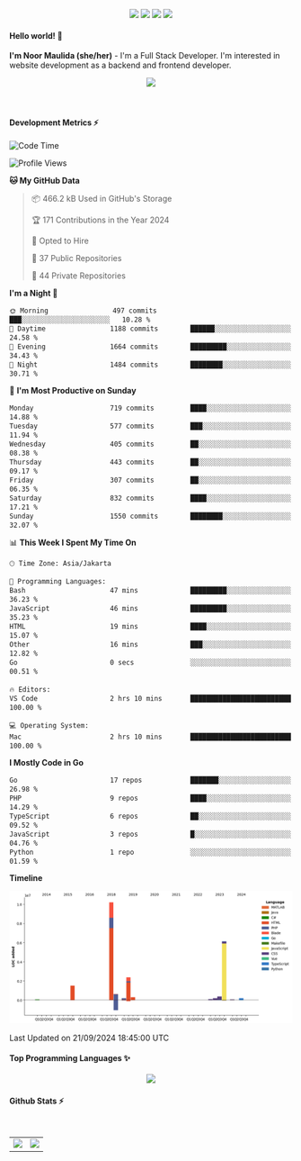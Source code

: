 <p align="center">
  <img src="https://dev.discordprofiles.me/badge/status/814439552055771206?simple=true">
  <img src="https://dev.discordprofiles.me/badge/playing/814439552055771206">
  <img src="https://dev.discordprofiles.me/badge/vscode/814439552055771206">
  <img src="https://dev.discordprofiles.me/badge/spotify/814439552055771206">
</p>

#### Hello world! 👋
**I'm Noor Maulida (she/her)** - I'm a Full Stack Developer. I'm interested in website development as a backend and frontend developer.

<p align="center">
  <img src="https://skillicons.dev/icons?i=go,laravel,nodejs,vue,express,ruby,python,mongodb,docker,aws,gcp" />
</p>
<br>

#### Development Metrics ⚡
<!--START_SECTION:waka-->
![Code Time](http://img.shields.io/badge/Code%20Time-555%20hrs%2032%20mins-blue)

![Profile Views](http://img.shields.io/badge/Profile%20Views-0-blue)

**🐱 My GitHub Data** 

> 📦 466.2 kB Used in GitHub's Storage 
 > 
> 🏆 171 Contributions in the Year 2024
 > 
> 💼 Opted to Hire
 > 
> 📜 37 Public Repositories 
 > 
> 🔑 44 Private Repositories 
 > 
**I'm a Night 🦉** 

```text
🌞 Morning                497 commits         ███░░░░░░░░░░░░░░░░░░░░░░   10.28 % 
🌆 Daytime                1188 commits        ██████░░░░░░░░░░░░░░░░░░░   24.58 % 
🌃 Evening                1664 commits        █████████░░░░░░░░░░░░░░░░   34.43 % 
🌙 Night                  1484 commits        ████████░░░░░░░░░░░░░░░░░   30.71 % 
```
📅 **I'm Most Productive on Sunday** 

```text
Monday                   719 commits         ████░░░░░░░░░░░░░░░░░░░░░   14.88 % 
Tuesday                  577 commits         ███░░░░░░░░░░░░░░░░░░░░░░   11.94 % 
Wednesday                405 commits         ██░░░░░░░░░░░░░░░░░░░░░░░   08.38 % 
Thursday                 443 commits         ██░░░░░░░░░░░░░░░░░░░░░░░   09.17 % 
Friday                   307 commits         ██░░░░░░░░░░░░░░░░░░░░░░░   06.35 % 
Saturday                 832 commits         ████░░░░░░░░░░░░░░░░░░░░░   17.21 % 
Sunday                   1550 commits        ████████░░░░░░░░░░░░░░░░░   32.07 % 
```


📊 **This Week I Spent My Time On** 

```text
🕑︎ Time Zone: Asia/Jakarta

💬 Programming Languages: 
Bash                     47 mins             █████████░░░░░░░░░░░░░░░░   36.23 % 
JavaScript               46 mins             █████████░░░░░░░░░░░░░░░░   35.23 % 
HTML                     19 mins             ████░░░░░░░░░░░░░░░░░░░░░   15.07 % 
Other                    16 mins             ███░░░░░░░░░░░░░░░░░░░░░░   12.82 % 
Go                       0 secs              ░░░░░░░░░░░░░░░░░░░░░░░░░   00.51 % 

🔥 Editors: 
VS Code                  2 hrs 10 mins       █████████████████████████   100.00 % 

💻 Operating System: 
Mac                      2 hrs 10 mins       █████████████████████████   100.00 % 
```

**I Mostly Code in Go** 

```text
Go                       17 repos            ███████░░░░░░░░░░░░░░░░░░   26.98 % 
PHP                      9 repos             ████░░░░░░░░░░░░░░░░░░░░░   14.29 % 
TypeScript               6 repos             ██░░░░░░░░░░░░░░░░░░░░░░░   09.52 % 
JavaScript               3 repos             █░░░░░░░░░░░░░░░░░░░░░░░░   04.76 % 
Python                   1 repo              ░░░░░░░░░░░░░░░░░░░░░░░░░   01.59 % 
```



**Timeline**

![Lines of Code chart](https://raw.githubusercontent.com/noormaulida/noormaulida/main/assets/bar_graph.png)


 Last Updated on 21/09/2024 18:45:00 UTC
<!--END_SECTION:waka-->

#### Top Programming Languages ✨
<p align="center">
  <img src="https://api.githubtrends.io/user/svg/noormaulida/langs?time_range=one_year&include_private=true&compact=true&theme=dark" />
</p>

#### Github Stats ⚡
<p align="center">
  <table>
    <tr>
      <td>
        <img src="https://github-readme-streak-stats.herokuapp.com?user=noormaulida&theme=react&hide_border=true&mode=weekly" height="180" />
      </td>
      <td>
        <img src="https://github-readme-stats.vercel.app/api?username=noormaulida&theme=react&count_private=true&hide_border=true&line_height=20" height="180"/>
      </td>
    </tr>
</p>
<br>

